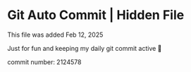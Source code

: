 # Git Auto Commit | Hidden File

This file was added Feb 12, 2025

Just for fun and keeping my daily git commit active 🤪

commit number: 2124578
